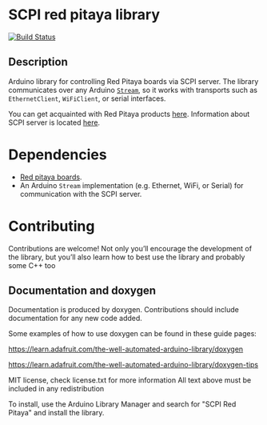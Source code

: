 # SCPI red pitaya library
[![Build Status](https://github.com/RedPitaya/SCPI-red-pitaya-arduino/workflows/Arduino%20Library%20CI/badge.svg)](https://github.com/RedPitaya/SCPI-red-pitaya-arduino/actions)

## Description

Arduino library for controlling Red Pitaya boards via SCPI server.
The library communicates over any Arduino [`Stream`](https://www.arduino.cc/reference/en/language/functions/communication/stream/),
so it works with transports such as `EthernetClient`, `WiFiClient`, or serial interfaces.

You can get acquainted with Red Pitaya products [here](https://redpitaya.com).
Information about SCPI server is located [here](https://redpitaya.readthedocs.io/en/latest/appsFeatures/remoteControl/scpi.html).

# Dependencies
 * [Red pitaya boards](https://redpitaya.com/stemlab-125-14/).
 * An Arduino `Stream` implementation (e.g. Ethernet, WiFi, or Serial) for communication with the SCPI server.

# Contributing

Contributions are welcome!  Not only you’ll encourage the development of the library, but you’ll also learn how to best use the library and probably some C++ too

## Documentation and doxygen
Documentation is produced by doxygen. Contributions should include documentation for any new code added.

Some examples of how to use doxygen can be found in these guide pages:

https://learn.adafruit.com/the-well-automated-arduino-library/doxygen

https://learn.adafruit.com/the-well-automated-arduino-library/doxygen-tips

MIT license, check license.txt for more information
All text above must be included in any redistribution

To install, use the Arduino Library Manager and search for "SCPI Red Pitaya" and install the library.

